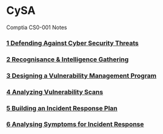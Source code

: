 # CySA
Comptia CS0-001 Notes

### <a href="https://github.com/ReefMeeter/CySA/blob/master/01.%20Defending%20Against%20CyberSecurity%20Threats.md">1 Defending Against Cyber Security Threats</a>
### <a href="https://github.com/ReefMeeter/CySA/blob/master/02%20Recognisance%20%26%20Intelligence%20Gathering.md">2 Recognisance & Intelligence Gathering</a>
### <a href="https://github.com/ReefMeeter/CySA/blob/master/03.%20Designing%20a%20Vulnerability%20Management%20Program.md">3 Designing a Vulnerability Management Program</a>
### <a href="https://github.com/ReefMeeter/CySA/blob/master/04.%20Analyzing%20Vulnerability%20Scans.md">4 Analyzing Vulnerability Scans</a>
### <a href="https://github.com/ReefMeeter/CySA/blob/master/05.%20Building%20an%20Incident%20Response%20Plan.md">5 Building an Incident Response Plan</a>
### <a href="https://github.com/ReefMeeter/CySA/blob/master/06.%20Analysing%20Symptoms%20for%20Incident%20Response.md">6 Analysing Symptoms for Incident Response</a>

